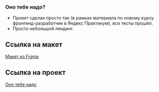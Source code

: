### Оно тебе надо?

- Проект сделан просто так (в рамках материала по новому курсу фронтенд-разработчик в Яндекс Практикум), все тесты прошёл.
- Просто небольшой лендинг.

## Ссылка на макет

[Макет из Figma](<https://www.figma.com/file/8gvvPjFujbAPUllBWMFgcM/%232-%D0%9E%D0%BD%D0%BE-%D1%82%D0%B5%D0%B1%D0%B5-%D0%BD%D0%B0%D0%B4%D0%BE-(Copy)?node-id=1%3A84&mode=dev>)

## Ссылка на проект

[Оно тебе надо](https://artaleal.github.io/ono-tebe-nado/)
